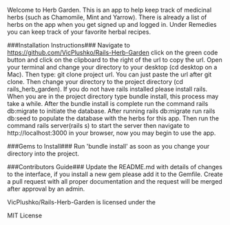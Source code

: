 Welcome to Herb Garden. This is an app to help keep track of medicinal herbs (such as Chamomile, Mint and Yarrow). There is already a list of herbs on the app when you get signed up and logged in. Under Remedies you can keep track of your favorite herbal recipes.

###Installation Instructions### Navigate to https://github.com/VicPlushko/Rails-Herb-Garden click on the green code button and click on the clipboard to the right of the url to copy the url. Open your terminal and change your directory to your desktop (cd desktop on a Mac). Then type: git clone project url. You can just paste the url after git clone. Then change your directory to the project directory (cd rails_herb_garden). If you do not have rails installed please install rails. When you are in the project directory type bundle install, this process may take a while. After the bundle install is complete run the command rails db:migrate to initiate the database. After running rails db:migrate run rails db:seed to populate the database with the herbs for this app. Then run the command rails server(rails s) to start the server then navigate to http://localhost:3000 in your browser, now you may begin to use the app.

###Gems to Install### Run 'bundle install' as soon as you change your directory into the project.

###Contributors Guide### Update the README.md with details of changes to the interface, if you install a new gem please add it to the Gemfile. Create a pull request with all proper documentation and the request will be merged after approval by an admin.

VicPlushko/Rails-Herb-Garden is licensed under the

MIT License